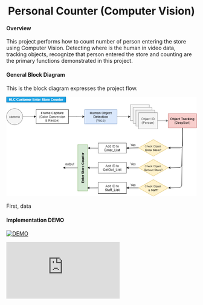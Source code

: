 <h1 align="center">
  Personal Counter (Computer Vision)
</h1>


#### Overview

This project performs how to count number of person entering the store using Computer Vision. Detecting where is the human in video data, tracking objects, recognize that person entered the store and counting are the primary functions demonstrated in this project.

#### General Block Diagram

This is the block diagram expresses the project flow.

<img src="https://github.com/carfirst125/portfolio/blob/main/cv_person_counter/image/cv_person_counter_BlockDiagram.png?raw=true"/>

First, data

#### Implementation DEMO



[![DEMO](https://img.youtube.com/vi/oYkED5rL1X8/mqdefault.jpg)](https://youtu.be/watch?v=oYkED5rL1X8)





<iframe
    src="https://youtu.be/oYkED5rL1X8"
    frameborder="0"
    allow="autoplay; encrypted-media"
>
</iframe>
